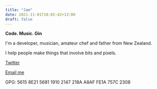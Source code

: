 ```yaml
---
title: "Jam"
date: 2021-11-01T18:02:42+13:00
draft: false
---
```

**Code. Music. Gin**

I'm a developer, musician, amateur chef and father from New Zealand.

I help people make things that involve bits and pixels.

[Twitter](https://twitter.com/bjamjamjam)

[Email me](mailto:hello@wattie.dev)

GPG: 5615 8E21 5681 1910 2147 218A A8AF FE1A 757C 2308